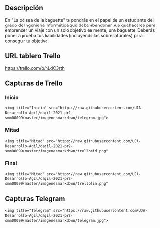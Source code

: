 
## Descripción

En "La odisea de la baguette" te pondrás en el papel de un estudiante del grado de Ingeniería Informática que debe
abandonar sus quehaceres para emprender un viaje con un solo objetivo en mente, una baguette. Deberás poner a prueba tus 
habilidades (incluyendo las sobrenaturales) para conseguir tu objetivo.

## URL tablero Trello

https://trello.com/b/nLdC3rth

## Capturas de Trello

### Inicio
    <img title="Inicio" src="https://raw.githubusercontent.com/UJA-Desarrollo-Agil/dagil-2021-pr2-smm00099/master/imagenesmarkdown/telegram.jpg">
### Mitad
    <img title="Mitad" src="https://raw.githubusercontent.com/UJA-Desarrollo-Agil/dagil-2021-pr2-smm00099/master/imagenesmarkdown/trellomid.png"
### Final
    <img title="Mitad" src="https://raw.githubusercontent.com/UJA-Desarrollo-Agil/dagil-2021-pr2-smm00099/master/imagenesmarkdown/trellofin.png"
## Capturas Telegram
    <img title="Telegram" src="https://raw.githubusercontent.com/UJA-Desarrollo-Agil/dagil-2021-pr2-smm00099/master/imagenesmarkdown/telegram.jpg">

